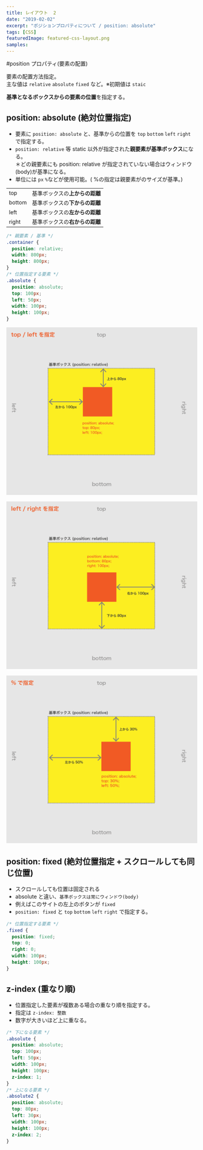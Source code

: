 ```yaml
---
title: レイアウト  2
date: "2019-02-02"
excerpt: "ポジションプロパティについて / position: absolute"
tags: [CSS]
featuredImage: featured-css-layout.png
samples:
---
```


#position プロパティ(要素の配置)

要素の配置方法指定。  
主な値は `relative` `absolute` `fixed` など。※初期値は `staic`

**基準となるボックスからの要素の位置**を指定する。

## position: absolute (絶対位置指定)

- 要素に `position: absolute` と、基準からの位置を `top` `bottom` `left` `right` で指定する。
- `position: relative` 等 static 以外が指定された**親要素が基準ボックス**になる。  
  ＊どの親要素にも position: relative が指定されていない場合はウィンドウ(body)が基準になる。
- 単位には `px` `%`などが使用可能。( %の指定は親要素がのサイズが基準。)

|        |                                |
| ------ | ------------------------------ |
| top    | 基準ボックスの**上からの距離** |
| bottom | 基準ボックスの**下からの距離** |
| left   | 基準ボックスの**左からの距離** |
| right  | 基準ボックスの**右からの距離** |

```css
/* 親要素 / 基準 */
.container {
  position: relative;
  width: 800px;
  height: 800px;
}
/* 位置指定する要素 */
.absolute {
  position: absolute;
  top: 100px;
  left: 50px;
  width: 100px;
  height: 100px;
}
```

![top/left](./fig_c_03_01.png)

![top/right](./fig_c_03_02.png)

![パーセント](./fig_c_03_03.png)

## position: fixed (絶対位置指定 + スクロールしても同じ位置)

- スクロールしても位置は固定される
- absolute と違い、`基準ボックスは常にウィンドウ(body)`
- 例えばこのサイトの左上のボタンが `fixed`
- `position: fixed` と `top` `bottom` `left` `right` で指定する。

```css
/* 位置指定する要素 */
.fixed {
  position: fixed;
  top: 0;
  right: 0;
  width: 100px;
  height: 100px;
}
```

## z-index (重なり順)

- 位置指定した要素が複数ある場合の重なり順を指定する。
- 指定は `z-index: 整数`
- 数字が大きいほど上に重なる。

```css
/* 下になる要素 */
.absolute {
  position: absolute;
  top: 100px;
  left: 50px;
  width: 100px;
  height: 100px;
  z-index: 1;
}
/* 上になる要素 */
.absolute2 {
  position: absolute;
  top: 80px;
  left: 30px;
  width: 100px;
  height: 100px;
  z-index: 2;
}
```
